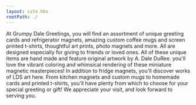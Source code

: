 ```yaml
---
layout: site.hbs
rootPath: ./
---
```


At Grumpy Dale Greetings, you will find an assortment of unique greeting cards and refrigerator magnets, amazing custom coffee mugs and screen printed t-shirts, thoughtful art prints, photo magnets and more. All are designed especially for giving to friends or loved ones. All of these unique items are hand made and feature original artwork by A. Dale DuRee. you'll love the vibrant coloring and whimsical rendering of these miniature magnetic masterpieces! In addition to fridge magnets, you'll discover works of LDS art here. From kitchen magnets and custom mugs to homemade cards and printed t-shirts, you'll have plenty from which to choose for your special greeting or gift! We appreciate your visit, and look forward to serving you.
